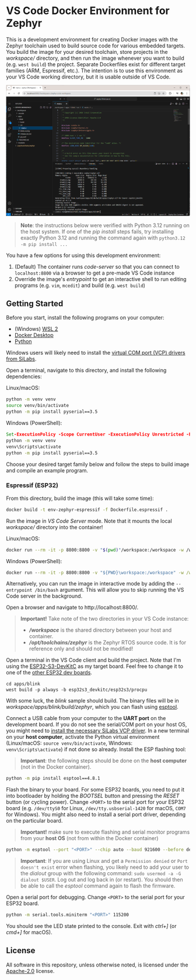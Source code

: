 # VS Code Docker Environment for Zephyr

This is a development environment for creating Docker images with the Zephyr toolchain used to build source code for various embedded targets. You build the image for your desired toolchain, store projects in the *workspace/* directory, and then run the image whenever you want to build (e.g. `west build`) the project. Separate Dockerfiles exist for different target families (ARM, Espressif, etc.). The intention is to use this environment as your VS Code working directory, but it is usable outside of VS Code.

![Screen Blink Build](.images/screen-blink-build.png)

> **Note**: the instructions below were verified with Python 3.12 running on the host system. If one of the *pip install* steps fails, try installing exactly Python 3.12 and running the command again with `python3.12 -m pip install ...`

You have a few options for using this development environment:

 1. (Default) The container runs *code-server* so that you can connect to `localhost:8800` via a browser to get a pre-made VS Code instance
 2. Override the image's *entrypoint* to get an interactive shell to run editing programs (e.g. `vim`, `mcedit`) and build (e.g. `west build`)

## Getting Started

Before you start, install the following programs on your computer:

 * (Windows) [WSL 2](https://learn.microsoft.com/en-us/windows/wsl/install)
 * [Docker Desktop](https://www.docker.com/products/docker-desktop/)
 * [Python](https://www.python.org/downloads/)

Windows users will likely need to install the [virtual COM port (VCP) drivers from SiLabs](https://www.silabs.com/developers/usb-to-uart-bridge-vcp-drivers?tab=downloads).

Open a terminal, navigate to this directory, and install the following dependencies:

Linux/macOS:

```sh
python -m venv venv
source venv/bin/activate
python -m pip install pyserial==3.5
```

Windows (PowerShell):

```bat
Set-ExecutionPolicy -Scope CurrentUser -ExecutionPolicy Unrestricted -Force
python -m venv venv
venv\Scripts\activate
python -m pip install pyserial==3.5
```

Choose your desired target family below and follow the steps to build image and compile an example program.

### Espressif (ESP32)

From this directory, build the image (this will take some time):

```sh
docker build -t env-zephyr-espressif -f Dockerfile.espressif .
```

Run the image in *VS Code Server* mode. Note that it mounts the local *workspace/* directory into the container!

Linux/macOS:

```sh
docker run --rm -it -p 8800:8800 -v "$(pwd)"/workspace:/workspace -w /workspace env-zephyr-espressif
```

Windows (PowerShell):

```bat
docker run --rm -it -p 8800:8800 -v "${PWD}\workspace:/workspace" -w /workspace env-zephyr-espressif
```

Alternatively, you can run the image in interactive mode by adding the `--entrypoint /bin/bash` argument. This will allow you to skip running the VS Code server in the background.

Open a browser and navigate to http://localhost:8800/.

> **Important!** Take note of the two directories in your VS Code instance:
> * ***/workspace*** is the shared directory between your host and container.
> * ***/opt/toolchains/zephyr*** is the Zephyr RTOS source code. It is for reference only and should not be modified!

Open a terminal in the VS Code client and build the project. Note that I'm using the [ESP32-S3-DevKitC](https://docs.espressif.com/projects/esp-idf/en/stable/esp32s3/hw-reference/esp32s3/user-guide-devkitc-1.html) as my target board. Feel free to change it to one of the [other ESP32 dev boards](https://docs.zephyrproject.org/latest/boards/index.html#vendor=espressif).

```
cd apps/blink
west build -p always -b esp32s3_devkitc/esp32s3/procpu
```

With some luck, the *blink* sample should build. The binary files will be in *workspace/apps/blink/build/zephyr*, which you can flash using [esptool](https://docs.espressif.com/projects/esptool/en/latest/esp32/).

Connect a USB cable from your computer to the **UART port** on the development board. If you do not see the serial/COM port on your host OS, you might need to [install the necessary SiLabs VCP driver](https://www.silabs.com/developers/usb-to-uart-bridge-vcp-drivers?tab=downloads). In a new terminal on your **host computer**, activate the Python virtual environment (Linux/macOS: `source venv/bin/activate`, Windows: `venv\Scripts\activate`) if not done so already. Install the ESP flashing tool:

> **Important**: the following steps should be done on the **host computer** (not in the Docker container).

```sh
python -m pip install esptool==4.8.1
```

Flash the binary to your board. For some ESP32 boards, you need to put it into bootloader by holding the *BOOTSEL* button and pressing the *RESET* button (or cycling power). Change `<PORT>` to the serial port for your ESP32 board (e.g. `/dev/ttyS0` for Linux, `/dev/tty.usbserial-1420` for macOS, `COM7` for Windows). You might also need to install a serial port driver, depending on the particular board.

> **Important!** make sure to execute flashing and serial monitor programs from your **host OS** (not from within the Docker container)

```sh
python -m esptool --port "<PORT>" --chip auto --baud 921600 --before default_reset --after hard_reset write_flash -u --flash_mode keep --flash_freq 40m --flash_size detect 0x0 workspace/apps/blink/build/zephyr/zephyr.bin
```

> **Important**: If you are using Linux and get a `Permission denied` or `Port doesn't exist` error when flashing, you likely need to add your user to the *dialout* group with the following command: `sudo usermod -a -G dialout $USER`. Log out and log back in (or restart). You should then be able to call the *esptool* command again to flash the firmware.

Open a serial port for debugging. Change `<PORT>` to the serial port for your ESP32 board.

```sh
python -m serial.tools.miniterm "<PORT>" 115200
```

You should see the LED state printed to the console. Exit with *ctrl+]* (or *cmd+]* for macOS).

## License

All software in this repository, unless otherwise noted, is licensed under the [Apache-2.0](https://www.apache.org/licenses/LICENSE-2.0) license.
